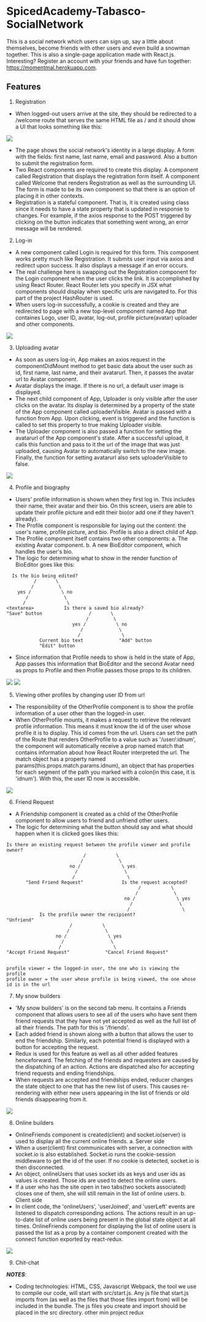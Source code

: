 # SpicedAcademy-Tabasco-SocialNetwork
This is a social network which users can sign up, say a little about themselves, become friends with other users and even build a snowman together. This is also a single-page application made with React.js. Interesting? Register an account with your friends and have fun together: https://momentmal.herokuapp.com.

## Features
1) Registration
* When logged-out users arrive at the site, they should be redirected to a /welcome route that serves the same HTML file as / and it should show a UI that looks something like this:

<img src="registration.png">

* The page shows the social network's identity in a large display. A form with the fields: first name, last name, email and password. Also a button to submit the registration form.
* Two React components are required to create this display. A component called Registration that displays the registration form itself.
A component called Welcome that renders Registration as well as the surrounding UI. The form is made to be its own component so that there is an option of placing it in other contexts. 
* Registration is a stateful component. That is, it is created using class since it needs to have a state property that is updated in response to changes. For example, if the axios response to the POST triggered by clicking on the button indicates that something went wrong, an error message will be rendered.

2) Log-in 
* A new component called Login is required for this form. This component works pretty much like Registration. It submits user input via axios and redirect upon success. It also displays a message if an error occurs.
* The real challenge here is swapping out the Registration component for the Login component when the user clicks the link. It is accomplished by using React Router. React Router lets you specify in JSX what components should display when specific urls are navigated to. For this part of the project HashRouter is used.
* When users log-in successfully, a cookie is created and they are redirected to page with a new top-level component named App that containes Logo, user ID, avatar, log-out, profile picture(avatar) uploader and other components. 

<img src="log-in.png">

3) Uploading avatar
* As soon as users log-in, App makes an axios request in the componentDidMount method to get basic data about the user such as id, first name, last name, and their avatarurl. Then, it passes the avatar url to Avatar component.
* Avatar displays the image. If there is no url, a default user image is displayed.
* The next child component of App, Uploader is only visible after the user clicks on the avatar. Its display is determined by a property of the state of the App component called uploaderVisible. Avatar is passed with a function from App. Upon clicking, event is triggered and the function is called to set this property to true making Uploader visible.
* The Uploader component is also passed a function for setting the avatarurl of the App component's state. After a successful upload, it calls this function and pass to it the url of the image that was just uploaded, causing Avatar to automatically switch to the new image. Finally, the function for setting avatarurl also sets uploaderVisible to false.

<img src="upload.png">

4) Profile and biography
* Users' profile information is shown when they first log in. This includes their name, their avatar and their bio. On this screen, users are able to update their profile picture and edit their bio(or add one if they haven't already).
* The Profile component is responsible for laying out the content: the user's name, profile picture, and bio. Profile is also a direct child of App.
* The Profile component itself contains two other components:
a. The existing Avatar component.
b. A new BioEditor component, which handles the user's bio. 
* The logic for determining what to show in the render function of BioEditor goes like this:

```
  Is the bio being edited?
          /       \
         /         \
    yes /           \ no
       /             \
      /               \
<textarea>           Is there a saved bio already?
"Save" button                 /       \
                             /         \
                        yes /           \ no
                           /             \
                          /               \
            Current bio text             "Add" button
            "Edit" button
```

* Since information that Profile needs to show is held in the state of App, App passes this information that BioEditor and the second Avatar need as props to Profile and then Profile passes those props to its children.

<img src="profile-bio.png">

<img src="profile-bio2.png">

5) Viewing other profiles by changing user ID from url
* The responsibility of the OtherProfile component is to show the profile information of a user other than the logged-in user. 
* When OtherProfile mounts, it makes a request to retrieve the relevant profile information. This means it must know the id of the user whose profile it is to display. This id comes from the url. Users can set the path of the Route that renders OtherProfile to a value such as '/user/:idnum', the component will automatically receive a prop named match that contains information about how React Router interpreted the url. The match object has a property named params(this.props.match.params.idnum), an object that has properties for each segment of the path you marked with a colon(in this case, it is 'idnum'). With this, the user ID now is accessible.

<img src="otherprofile.png">

6) Friend Request
* A Friendship component is created as a child of the OtherProfile component to allow users to friend and unfriend other users.
* The logic for determining what the button should say and what should happen when it is clicked goes likes this:

```
Is there an existing request between the profile viewer and profile owner?
                            /           \
                           /             \
                       no /               \ yes
                         /                 \
                        /                   \
       "Send Friend Request"              Is the request accepted?
                                                /           \
                                               /             \
                                           no /               \ yes
                                             /                 \
                                            /                   \
            Is the profile owner the recipient?              "Unfriend"
                       /           \
                      /             \
                  no /               \ yes
                    /                 \
                   /                   \
"Accept Friend Request"             "Cancel Friend Request"


profile viewer = the logged-in user, the one who is viewing the profile
profile owner = the user whose profile is being viewed, the one whose id is in the url
```     

7) My snow builders
* 'My snow builders' is on the second tab menu. It contains a Friends component that allows users to see all of the users who have sent them friend requests that they have not yet accepted as well as the full list of all their friends. The path for this is '/friends'.
* Each added friend is shown along with a button that allows the user to end the friendship. Similarly, each potential friend is displayed with a button for accepting the request.
* Redux is used for this feature as well as all other added features henceforward. The fetching of the friends and requesters are caused by the dispatching of an action. Actions are dispatched also for accepting friend requests and ending friendships. 
* When requests are accepted and friendships ended, reducer changes the state object to one that has the new list of users. This causes re-rendering with either new users appearing in the list of friends or old friends disappearing from it.

<img src="friends.png">

8) Online builders
* OnlineFriends component is created(client) and socket.io(server) is used to display all the current online friends.
a. Server side
* When a user(client) first communicates with server, a connection with socket.io is also established. Socket.io runs the cookie-session middleware to get the id of the user. If no cookie is detected, socket.io is then disconnected.
* An object, onlineUsers that uses socket ids as keys and user ids as values is created. Those ids are used to detect the online users.
* If a user who has the site open in two tabs(two sockets associated) closes one of them, she will still remain in the list of online users.
b. Client side
* In client code, the 'onlineUsers', 'userJoined', and 'userLeft' events are listened to dispatch corresponding actions. The actions result in an up-to-date list of online users being present in the global state object at all times. OnlineFriends component for displaying the list of online users is passed the list as a prop by a container component created with the connect function exported by react-redux.

<img src="online.png">

9) Chit-chat


**_NOTES_**:
* Coding technologies: HTML, CSS, Javascript
Webpack, the tool we use to compile our code, will start with src/start.js. Any js file that start.js imports from (as well as the files that those files import from) will be included in the bundle. The js files you create and import should be placed in the src directory.
other min project redux
